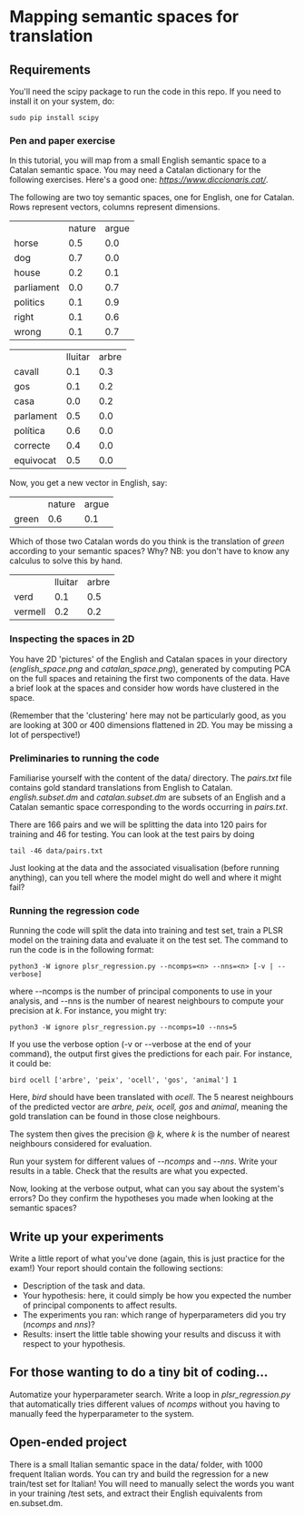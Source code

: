 # Mapping semantic spaces for translation

## Requirements

You'll need the scipy package to run the code in this repo. If you need to install it on your system, do:

    sudo pip install scipy


### Pen and paper exercise

In this tutorial, you will map from a small English semantic space to a Catalan semantic space. You may need a Catalan dictionary for the following exercises. Here's a good one: *https://www.diccionaris.cat/*.

The following are two toy semantic spaces, one for English, one for Catalan. Rows represent vectors, columns represent dimensions.

<table>
<tr><td></td><td>nature</td><td>argue</td></tr>
<tr><td>horse</td><td>0.5</td><td>0.0</td></tr>
<tr><td>dog</td><td>0.7</td><td>0.0</td></tr>
<tr><td>house</td><td>0.2</td><td>0.1</td></tr>
<tr><td>parliament</td><td>0.0</td><td>0.7</td></tr>
<tr><td>politics</td><td>0.1</td><td>0.9</td></tr>
<tr><td>right</td><td>0.1</td><td>0.6</td></tr>
<tr><td>wrong</td><td>0.1</td><td>0.7</td></tr>
</table>

<table>
<tr><td></td><td>lluitar</td><td>arbre</td></tr>
<tr><td>cavall</td><td>0.1</td><td>0.3</td></tr>
<tr><td>gos</td><td>0.1</td><td>0.2</td></tr>
<tr><td>casa</td><td>0.0</td><td>0.2</td></tr>
<tr><td>parlament</td><td>0.5</td><td>0.0</td></tr>
<tr><td>política</td><td>0.6</td><td>0.0</td></tr>
<tr><td>correcte</td><td>0.4</td><td>0.0</td></tr>
<tr><td>equivocat</td><td>0.5</td><td>0.0</td></tr>
</table>

Now, you get a new vector in English, say:

<table>
<tr><td></td><td>nature</td><td>argue</td></tr>
<tr><td>green</td><td>0.6</td><td>0.1</td></tr>
</table>

Which of those two Catalan words do you think is the translation of *green* according to your semantic spaces? Why? NB: you don't have to know any calculus to solve this by hand.

<table>
<tr><td></td><td>lluitar</td><td>arbre</td></tr>
<tr><td>verd</td><td>0.1</td><td>0.5</td></tr>
<tr><td>vermell</td><td>0.2</td><td>0.2</td></tr>
</table>


### Inspecting the spaces in 2D

You have 2D 'pictures' of the English and Catalan spaces in your directory (*english_space.png* and *catalan_space.png*), generated by computing PCA on the full spaces and retaining the first two components of the data. Have a brief look at the spaces and consider how words have clustered in the space.

(Remember that the 'clustering' here may not be particularly good, as you are looking at 300 or 400 dimensions flattened in 2D. You may be missing a lot of perspective!)


### Preliminaries to running the code

Familiarise yourself with the content of the data/ directory. The *pairs.txt* file contains gold standard translations from English to Catalan. *english.subset.dm* and *catalan.subset.dm* are subsets of an English and a Catalan semantic space corresponding to the words occurring in *pairs.txt*.

There are 166 pairs and we will be splitting the data into 120 pairs for training and 46 for testing. You can look at the test pairs by doing 

    tail -46 data/pairs.txt

Just looking at the data and the associated visualisation (before running anything), can you tell where the model might do well and where it might fail?


### Running the regression code

Running the code will split the data into training and test set, train a PLSR model on the training data and evaluate it on the test set. The command to run the code is in the following format:

    python3 -W ignore plsr_regression.py --ncomps=<n> --nns=<n> [-v | --verbose]

where --ncomps is the number of principal components to use in your analysis, and --nns is the number of nearest neighbours to compute your precision at *k*. For instance, you might try:

    python3 -W ignore plsr_regression.py --ncomps=10 --nns=5

If you use the verbose option (-v or --verbose at the end of your command), the output first gives the predictions for each pair. For instance, it could be:

    bird ocell ['arbre', 'peix', 'ocell', 'gos', 'animal'] 1

Here, *bird* should have been translated with *ocell*. The 5 nearest neighbours of the predicted vector are *arbre, peix, ocell, gos* and *animal*, meaning the gold translation can be found in those close neighbours.

The system then gives the precision @ *k*, where *k* is the number of nearest neighbours considered for evaluation.

Run your system for different values of *--ncomps* and *--nns*. Write your results in a table. Check that the results are what you expected.

Now, looking at the verbose output, what can you say about the system's errors? Do they confirm the hypotheses you made when looking at the semantic spaces?


## Write up your experiments

Write a little report of what you've done (again, this is just practice for the exam!) Your report should contain the following sections:

* Description of the task and data.
* Your hypothesis: here, it could simply be how you expected the number of principal components to affect results.
* The experiments you ran: which range of hyperparameters did you try (*ncomps* and *nns*)? 
* Results: insert the little table showing your results and discuss it with respect to your hypothesis.


## For those wanting to do a tiny bit of coding...

Automatize your hyperparameter search. Write a loop in *plsr_regression.py* that automatically tries different values of *ncomps* without you having to manually feed the hyperparameter to the system.


## Open-ended project

There is a small Italian semantic space in the data/ folder, with 1000 frequent Italian words. You can try and build the regression for a new train/test set for Italian! You will need to manually select the words you want in your training /test sets, and extract their English equivalents from en.subset.dm.






